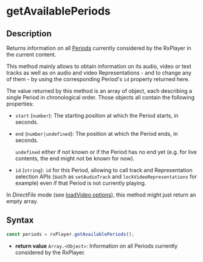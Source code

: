 # getAvailablePeriods

## Description

Returns information on all [Periods](../../Getting_Started/Glossary.md#period) currently
considered by the RxPlayer in the current content.

This method mainly allows to obtain information on its audio, video or text tracks as well
as on audio and video Representations - and to change any of them - by using the
corresponding Period's `id` property returned here.

The value returned by this method is an array of object, each describing a single Period
in chronological order. Those objects all contain the following properties:

- `start` (`number`): The starting position at which the Period starts, in seconds.

- `end` (`number|undefined`): The position at which the Period ends, in seconds.

  `undefined` either if not known or if the Period has no end yet (e.g. for live contents,
  the end might not be known for now).

- `id` (`string`): `id` for this Period, allowing to call track and Representation
  selection APIs (such as `setAudioTrack` and `lockVideoRepresentations` for example) even
  if that Period is not currently playing.

<div class="warning">
In <i>DirectFile</i> mode (see <a
href="../Loading_a_Content.md#transport">loadVideo options</a>),
this method might just return an empty array.
</div>

## Syntax

```js
const periods = rxPlayer.getAvailablePeriods();
```

- **return value** `Array.<Object>`: Information on all Periods currently considered by
  the RxPlayer.
